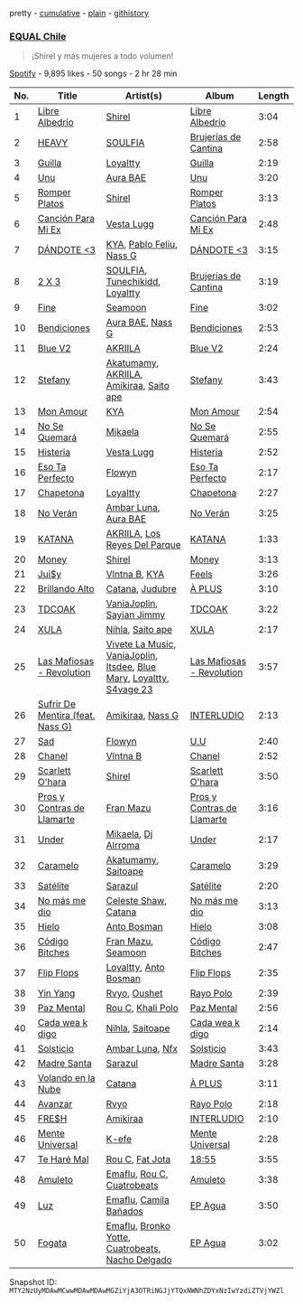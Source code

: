 pretty - [cumulative](/playlists/cumulative/37i9dQZF1DXaXeq4HFmqQR.md) - [plain](/playlists/plain/37i9dQZF1DXaXeq4HFmqQR) - [githistory](https://github.githistory.xyz/mackorone/spotify-playlist-archive/blob/main/playlists/plain/37i9dQZF1DXaXeq4HFmqQR)

### [EQUAL Chile](https://open.spotify.com/playlist/37i9dQZF1DXaXeq4HFmqQR)

> ¡Shirel y más mujeres a todo volumen!

[Spotify](https://open.spotify.com/user/spotify) - 9,895 likes - 50 songs - 2 hr 28 min

| No. | Title | Artist(s) | Album | Length |
|---|---|---|---|---|
| 1 | [Libre Albedrío](https://open.spotify.com/track/5DovDrVCNh9qFp0GGnmJH7) | [Shirel](https://open.spotify.com/artist/5fNV5ubt46GqUpyP7Mh4Ln) | [Libre Albedrío](https://open.spotify.com/album/6ywjX40yQQT3EVSuv0JcmV) | 3:04 |
| 2 | [HEAVY](https://open.spotify.com/track/3bEetphA24F4tNyBW1p4Bz) | [SOULFIA](https://open.spotify.com/artist/1Q9Sx5tOmwems0qwLJZ5Cy) | [Brujerías de Cantina](https://open.spotify.com/album/4wkcKHHjFk2ZK7ou5d3Woy) | 2:58 |
| 3 | [Guilla](https://open.spotify.com/track/4xTZL1wNVCtCrqJQUHqHdc) | [Loyaltty](https://open.spotify.com/artist/5DDpDYLDv4xasIBS6kp2wf) | [Guilla](https://open.spotify.com/album/2wvlZcsnGAzbRx6C1wUYtw) | 2:19 |
| 4 | [Unu](https://open.spotify.com/track/18wY2ze6uhtIsneBCDKV0j) | [Aura BAE](https://open.spotify.com/artist/7jIywNxfjSZ2Dxm6OOzQPF) | [Unu](https://open.spotify.com/album/14ViOwDZ8noeswcMZx5Noj) | 3:20 |
| 5 | [Romper Platos](https://open.spotify.com/track/4IoAq4fmYYeYfgzapg5rcu) | [Shirel](https://open.spotify.com/artist/5fNV5ubt46GqUpyP7Mh4Ln) | [Romper Platos](https://open.spotify.com/album/5aTKc61hZzHMbSeRtnLB0m) | 3:13 |
| 6 | [Canción Para Mi Ex](https://open.spotify.com/track/7JXdrYedUjDUn75naheO3y) | [Vesta Lugg](https://open.spotify.com/artist/4BMCoatjMD45S9nDzLVa3c) | [Canción Para Mi Ex](https://open.spotify.com/album/4cgQLvcxp6LbnBMkhMdVGq) | 2:48 |
| 7 | [DÁNDOTE <3](https://open.spotify.com/track/5JyJ44JvJqBc3B2bYvq90b) | [KYA](https://open.spotify.com/artist/1D1DNu1iQq7j7hFOlJZJyP), [Pablo Feliu](https://open.spotify.com/artist/3cXTpQLIUC0ANH1Ne9THCG), [Nass G](https://open.spotify.com/artist/4HVaguMub30IBWNwP1k6WF) | [DÁNDOTE <3](https://open.spotify.com/album/3905vpM8492afQRLpC3oXr) | 3:15 |
| 8 | [2 X 3](https://open.spotify.com/track/4MAZS1p2qSSAbCJfhmQdzW) | [SOULFIA](https://open.spotify.com/artist/1Q9Sx5tOmwems0qwLJZ5Cy), [Tunechikidd](https://open.spotify.com/artist/0QpMp8Y7jFzwCt8OZjKQdd), [Loyaltty](https://open.spotify.com/artist/5DDpDYLDv4xasIBS6kp2wf) | [Brujerías de Cantina](https://open.spotify.com/album/4wkcKHHjFk2ZK7ou5d3Woy) | 3:19 |
| 9 | [Fine](https://open.spotify.com/track/3LCT2iQ7fCeEdUNwOQEona) | [Seamoon](https://open.spotify.com/artist/2h0ht04lePhc9LY0GHHJ1O) | [Fine](https://open.spotify.com/album/1C8XRMbIpfKRbJn58ZNofo) | 3:02 |
| 10 | [Bendiciones](https://open.spotify.com/track/2xvN8q1au8NoWMCgoS94PY) | [Aura BAE](https://open.spotify.com/artist/7jIywNxfjSZ2Dxm6OOzQPF), [Nass G](https://open.spotify.com/artist/4HVaguMub30IBWNwP1k6WF) | [Bendiciones](https://open.spotify.com/album/3KyYw5VuRgf8q7kHWrqS8p) | 2:53 |
| 11 | [Blue V2](https://open.spotify.com/track/0EbqWgge7ZFah2OWg7zMcT) | [AKRIILA](https://open.spotify.com/artist/39hfuTf4PHfnHgIl0QBDGL) | [Blue V2](https://open.spotify.com/album/5At4juaXQVGzBMhRwMQ2Co) | 2:24 |
| 12 | [Stefany](https://open.spotify.com/track/2itkoR7NhZ71ORPGweN2WS) | [Akatumamy](https://open.spotify.com/artist/38DOU02BQmlcooCqxr3aSd), [AKRIILA](https://open.spotify.com/artist/39hfuTf4PHfnHgIl0QBDGL), [Amikiraa](https://open.spotify.com/artist/3xCoO7TgLAuhKkNz0uRwo2), [Saito ape](https://open.spotify.com/artist/0panVaEhbJCPqIRJfLuwap) | [Stefany](https://open.spotify.com/album/74vpSPUywXW5tWyCz7WWYx) | 3:43 |
| 13 | [Mon Amour](https://open.spotify.com/track/2mzvkKpEMFYTfLJeXVH0Ua) | [KYA](https://open.spotify.com/artist/1D1DNu1iQq7j7hFOlJZJyP) | [Mon Amour](https://open.spotify.com/album/0qDwe9X4mjDhLqakQczewu) | 2:54 |
| 14 | [No Se Quemará](https://open.spotify.com/track/2OcchFUAOGEsWbMiP6cUgU) | [Mikaela](https://open.spotify.com/artist/0b5K9pKkMGu2718iqlR2Ew) | [No Se Quemará](https://open.spotify.com/album/6zI7XS07dE4mlh5c7OX7uO) | 2:55 |
| 15 | [Histeria](https://open.spotify.com/track/0oLzsLhd5K4vki6X1TTz03) | [Vesta Lugg](https://open.spotify.com/artist/4BMCoatjMD45S9nDzLVa3c) | [Histeria](https://open.spotify.com/album/633XRt6rpAhtLqQx4aBsNc) | 2:52 |
| 16 | [Eso Ta Perfecto](https://open.spotify.com/track/2sC0GlXccYYlRfian9JVsY) | [Flowyn](https://open.spotify.com/artist/5yVXomAAABiwOBUQVmo375) | [Eso Ta Perfecto](https://open.spotify.com/album/3rkeqmoFs3k8SmnZwZwnA9) | 2:17 |
| 17 | [Chapetona](https://open.spotify.com/track/3AABdDoOGKLRKdU2Zplxk6) | [Loyaltty](https://open.spotify.com/artist/5DDpDYLDv4xasIBS6kp2wf) | [Chapetona](https://open.spotify.com/album/4TwsAH4xDqyv2MK8pm2ULw) | 2:27 |
| 18 | [No Verán](https://open.spotify.com/track/5ad4erSBw23M9ZR9qXxKJO) | [Ambar Luna](https://open.spotify.com/artist/3cJV9VzS3qt2MU60ilzNML), [Aura BAE](https://open.spotify.com/artist/7jIywNxfjSZ2Dxm6OOzQPF) | [No Verán](https://open.spotify.com/album/0uEDpAuha70JI917sWwjfK) | 3:25 |
| 19 | [KATANA](https://open.spotify.com/track/5JkPjSbLQDkyXWei94y0x5) | [AKRIILA](https://open.spotify.com/artist/39hfuTf4PHfnHgIl0QBDGL), [Los Reyes Del Parque](https://open.spotify.com/artist/1b7hyZ1cAfabiMqIx72gzR) | [KATANA](https://open.spotify.com/album/5OOFz37iRTtEwoYYf2bMbg) | 1:33 |
| 20 | [Money](https://open.spotify.com/track/7EjkDOse4oGeeZHjG8JN9C) | [Shirel](https://open.spotify.com/artist/5fNV5ubt46GqUpyP7Mh4Ln) | [Money](https://open.spotify.com/album/1UoiFGmShHYzW6Oa1CZcYA) | 3:13 |
| 21 | [Jui$y](https://open.spotify.com/track/0J6ZsFfF2vUw1lf0EbZgrQ) | [Vlntna B](https://open.spotify.com/artist/5leFwWpTacAWLAom8B2JbS), [KYA](https://open.spotify.com/artist/1D1DNu1iQq7j7hFOlJZJyP) | [Feels](https://open.spotify.com/album/789Zq50xXSDEYuLDmo56Gj) | 3:26 |
| 22 | [Brillando Alto](https://open.spotify.com/track/57C9tAaIytHcO1ntxGohxc) | [Catana](https://open.spotify.com/artist/5M93gtdh8dIv85CDYnuP90), [Judubre](https://open.spotify.com/artist/0hu94twCEudpR1Zj2qOHWC) | [À PLUS](https://open.spotify.com/album/6fV1ZKfUAm1BvJzTe6yzdr) | 3:10 |
| 23 | [TDCOAK](https://open.spotify.com/track/0shitVbfDawP2EFNcfeCrA) | [VaniaJoplin](https://open.spotify.com/artist/5J7o47wyT1cQOkHPFwzq4X), [Sayian Jimmy](https://open.spotify.com/artist/3ZfYo6sKskRv0wOyrZZdAj) | [TDCOAK](https://open.spotify.com/album/4GKgzhSKFZrQoghSRwCJTr) | 3:22 |
| 24 | [XULA](https://open.spotify.com/track/7pONy7BDKUf9RnGwj541Lq) | [Nihla](https://open.spotify.com/artist/74UNE9EF6heknm43N3LPMf), [Saito ape](https://open.spotify.com/artist/2MPqvA1H0bdSKq7hohfxL1) | [XULA](https://open.spotify.com/album/08isqualO1ZcEKPVWl2e4L) | 2:17 |
| 25 | [Las Mafiosas \- Revolution](https://open.spotify.com/track/11TD45Bo0OCt1dvreTMyLi) | [Vivete La Music](https://open.spotify.com/artist/5vMKVyztww8zTjXIJZhxl9), [VaniaJoplin](https://open.spotify.com/artist/5J7o47wyT1cQOkHPFwzq4X), [Itsdee](https://open.spotify.com/artist/6Ug0x3zvAWHMuhZYxTT8Hn), [Blue Mary](https://open.spotify.com/artist/2GPEaK0AzTsnUJHSFVTPjh), [Loyaltty](https://open.spotify.com/artist/5DDpDYLDv4xasIBS6kp2wf), [S4vage 23](https://open.spotify.com/artist/6srOoh3o8UamTOxF1GjIGm) | [Las Mafiosas \- Revolution](https://open.spotify.com/album/5kz0JDJCVSq2KqNIZbBasp) | 3:57 |
| 26 | [Sufrir De Mentira \(feat\. Nass G\)](https://open.spotify.com/track/2rJfaHGtPOjKJ5siBC4MI1) | [Amikiraa](https://open.spotify.com/artist/3xCoO7TgLAuhKkNz0uRwo2), [Nass G](https://open.spotify.com/artist/4HVaguMub30IBWNwP1k6WF) | [INTERLUDIO](https://open.spotify.com/album/6PnYN50FMk50qMO3J1Akc6) | 2:13 |
| 27 | [Sad](https://open.spotify.com/track/2gOC3Tk6XPByqRH4uLvTkU) | [Flowyn](https://open.spotify.com/artist/5yVXomAAABiwOBUQVmo375) | [U.U](https://open.spotify.com/album/2e4lfzoe549Xzs77onk8QO) | 2:40 |
| 28 | [Chanel](https://open.spotify.com/track/0jKqTPDMe4esa5OhdHxUHp) | [Vlntna B](https://open.spotify.com/artist/5leFwWpTacAWLAom8B2JbS) | [Chanel](https://open.spotify.com/album/5hDAb0WyAfstchaz1jGSf0) | 2:52 |
| 29 | [Scarlett O'hara](https://open.spotify.com/track/58pLtST0ONk1IGs4nlyJyC) | [Shirel](https://open.spotify.com/artist/5fNV5ubt46GqUpyP7Mh4Ln) | [Scarlett O'hara](https://open.spotify.com/album/48jZutD3KEySK9Uk6nFsul) | 3:50 |
| 30 | [Pros y Contras de Llamarte](https://open.spotify.com/track/0ADASZpWNjvJgUS9xvDWYS) | [Fran Mazu](https://open.spotify.com/artist/7ID3luDdu0YgSEj9Tlwfiy) | [Pros y Contras de Llamarte](https://open.spotify.com/album/1gmLau7BNKmYVbc0oirlnn) | 3:16 |
| 31 | [Under](https://open.spotify.com/track/0edPhUydcczV9ouIcZtc8P) | [Mikaela](https://open.spotify.com/artist/0b5K9pKkMGu2718iqlR2Ew), [Dj Alrroma](https://open.spotify.com/artist/0eG9NxccdeWpsGqvAZnGOd) | [Under](https://open.spotify.com/album/71z6a8fMecncWOBHhpQ7QU) | 2:17 |
| 32 | [Caramelo](https://open.spotify.com/track/3xLq0kSehSq1RPRDJWi51d) | [Akatumamy](https://open.spotify.com/artist/38DOU02BQmlcooCqxr3aSd), [Saitoape](https://open.spotify.com/artist/1uXQ1A3Jy85T7cWKFvlgoU) | [Caramelo](https://open.spotify.com/album/0AB3TQv94qIJsSiOzIXNDe) | 3:29 |
| 33 | [Satélite](https://open.spotify.com/track/2eCjwpx2wI8ThnfVFErqd3) | [Sarazul](https://open.spotify.com/artist/3IUEajBsE3ojR2AY0uYMK0) | [Satélite](https://open.spotify.com/album/0I94w2GgCVHrCodnjt3aOD) | 2:20 |
| 34 | [No más me dio](https://open.spotify.com/track/2EjZ0hlW8Pk4VE0adAgckR) | [Celeste Shaw](https://open.spotify.com/artist/6rqnfwOhPniuJF1OxvMdYj), [Catana](https://open.spotify.com/artist/5M93gtdh8dIv85CDYnuP90) | [No más me dio](https://open.spotify.com/album/69K23XEPiqueK7o88Kdgdk) | 3:13 |
| 35 | [Hielo](https://open.spotify.com/track/331HG0gs3ZWYMRdHFFf5Hc) | [Anto Bosman](https://open.spotify.com/artist/2K9VXOc9XDfKie7ASSCMIa) | [Hielo](https://open.spotify.com/album/4fn5ZIvTw84uHbWSBLL07u) | 3:08 |
| 36 | [Código Bitches](https://open.spotify.com/track/18GO3rvDlI9GOGkFxI2HOb) | [Fran Mazu](https://open.spotify.com/artist/7ID3luDdu0YgSEj9Tlwfiy), [Seamoon](https://open.spotify.com/artist/2h0ht04lePhc9LY0GHHJ1O) | [Código Bitches](https://open.spotify.com/album/5MO9LDiT7JT6iMGjxWJ2Z6) | 2:47 |
| 37 | [Flip Flops](https://open.spotify.com/track/7sJO9UXpa6pfyoS1y6cEVY) | [Loyaltty](https://open.spotify.com/artist/5DDpDYLDv4xasIBS6kp2wf), [Anto Bosman](https://open.spotify.com/artist/2K9VXOc9XDfKie7ASSCMIa) | [Flip Flops](https://open.spotify.com/album/04HDthHJfo9QK7F6Tnfvf0) | 2:35 |
| 38 | [Yin Yang](https://open.spotify.com/track/7cOqDi2xyjxSNfQQlH0X8l) | [Rvyo](https://open.spotify.com/artist/6eo5LO5tYMMvvKa6iLoY2n), [Oushet](https://open.spotify.com/artist/5nAqcCizLzWuyAlnfSgEID) | [Rayo Polo](https://open.spotify.com/album/2RIoUDe3Q75FhFtL2hGdb2) | 2:39 |
| 39 | [Paz Mental](https://open.spotify.com/track/6qrpKBnajPTZqri62rOJYh) | [Rou C](https://open.spotify.com/artist/2QDk2sxK8xHgNIIXNLgNZ9), [Khali Polo](https://open.spotify.com/artist/6p4jLNz7drGHvovCmCEX8t) | [Paz Mental](https://open.spotify.com/album/4X40KrzSuLlgRlPzB69vzK) | 2:56 |
| 40 | [Cada wea k digo](https://open.spotify.com/track/2cSF8EK8nf9CPXVsyuGi2S) | [Nihla](https://open.spotify.com/artist/74UNE9EF6heknm43N3LPMf), [Saitoape](https://open.spotify.com/artist/1uXQ1A3Jy85T7cWKFvlgoU) | [Cada wea k digo](https://open.spotify.com/album/04iBMuyhgJdDWeGGlupYog) | 2:14 |
| 41 | [Solsticio](https://open.spotify.com/track/5gLqkEcdbJhmcazOae9C4F) | [Ambar Luna](https://open.spotify.com/artist/3cJV9VzS3qt2MU60ilzNML), [Nfx](https://open.spotify.com/artist/1TBQTmzjUEJL0EzbsTroN5) | [Solsticio](https://open.spotify.com/album/6zZel8AncEkpxxhDJ6jmgD) | 3:43 |
| 42 | [Madre Santa](https://open.spotify.com/track/0X7sHKrJQzOUpnYXCM7vv8) | [Sarazul](https://open.spotify.com/artist/3IUEajBsE3ojR2AY0uYMK0) | [Madre Santa](https://open.spotify.com/album/6quvoCZrrQZ5UMOI8a708G) | 3:28 |
| 43 | [Volando en la Nube](https://open.spotify.com/track/0T6MzqYdTDGu0FG0aP8duW) | [Catana](https://open.spotify.com/artist/5M93gtdh8dIv85CDYnuP90) | [À PLUS](https://open.spotify.com/album/6fV1ZKfUAm1BvJzTe6yzdr) | 3:11 |
| 44 | [Avanzar](https://open.spotify.com/track/1tNc9ssh0OGFWihUzm8Oew) | [Rvyo](https://open.spotify.com/artist/6eo5LO5tYMMvvKa6iLoY2n) | [Rayo Polo](https://open.spotify.com/album/2RIoUDe3Q75FhFtL2hGdb2) | 2:18 |
| 45 | [FRE$H](https://open.spotify.com/track/5xD8PWYISpU9Gu5EZrsUB5) | [Amikiraa](https://open.spotify.com/artist/3xCoO7TgLAuhKkNz0uRwo2) | [INTERLUDIO](https://open.spotify.com/album/6PnYN50FMk50qMO3J1Akc6) | 2:10 |
| 46 | [Mente Universal](https://open.spotify.com/track/1CZ2hFUJt8RpGkuDzkTpOg) | [K\-efe](https://open.spotify.com/artist/5OPzvMUdNgeRfnbJyUi0Yq) | [Mente Universal](https://open.spotify.com/album/7okrB8FspJxot0uPOw0utc) | 2:28 |
| 47 | [Te Haré Mal](https://open.spotify.com/track/1UuWh7axz14T9ciaq5tXuy) | [Rou C](https://open.spotify.com/artist/2QDk2sxK8xHgNIIXNLgNZ9), [Fat Jota](https://open.spotify.com/artist/2YWJCnpzDqJR5BgvPi0839) | [18:55](https://open.spotify.com/album/7CaczIfpWdT9WpFHEvgOSj) | 3:55 |
| 48 | [Amuleto](https://open.spotify.com/track/59iDxn0HIxHIcTZW4poFj7) | [Emaflu](https://open.spotify.com/artist/5PS09CXdU7Lze7eAk2z3Yy), [Rou C](https://open.spotify.com/artist/2QDk2sxK8xHgNIIXNLgNZ9), [Cuatrobeats](https://open.spotify.com/artist/5VH4yORLdFVHVSqCYAjjoh) | [Amuleto](https://open.spotify.com/album/7uxrgNDgbXTS2RoP81ACqG) | 3:38 |
| 49 | [Luz](https://open.spotify.com/track/1VCR3tKkne22xzGKH3jQzb) | [Emaflu](https://open.spotify.com/artist/5PS09CXdU7Lze7eAk2z3Yy), [Camila Bañados](https://open.spotify.com/artist/70PLmIOAULXzPlvKP8Zliq) | [EP Agua](https://open.spotify.com/album/4PCgmB23blDBm7y8orvLpk) | 3:50 |
| 50 | [Fogata](https://open.spotify.com/track/7iKzuR5UUmV4u7K7cPCXKM) | [Emaflu](https://open.spotify.com/artist/5PS09CXdU7Lze7eAk2z3Yy), [Bronko Yotte](https://open.spotify.com/artist/6l78ydrIl7eG2kPTwGXaz7), [Cuatrobeats](https://open.spotify.com/artist/5VH4yORLdFVHVSqCYAjjoh), [Nacho Delgado](https://open.spotify.com/artist/4HtmjOcdAJLITnN4KFpZHI) | [EP Agua](https://open.spotify.com/album/4PCgmB23blDBm7y8orvLpk) | 3:02 |

Snapshot ID: `MTY2NzUyMDAwMCwwMDAwMDAwMGZiYjA3OTRiNGJjYTQxNWNhZDYxNzIwYzdiZTVjYWZl`
